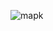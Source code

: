 ![mapk](https://github.com/delat04/potential-invention/assets/129554505/12952c75-e45f-4162-94ef-cc5ecac48b11)
